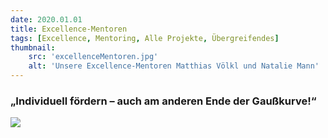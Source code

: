 ```yaml
---
date: 2020.01.01
title: Excellence-Mentoren
tags: [Excellence, Mentoring, Alle Projekte, Übergreifendes]
thumbnail: 
    src: 'excellenceMentoren.jpg'
    alt: 'Unsere Excellence-Mentoren Matthias Völkl und Natalie Mann' 
---
```


### „Individuell fördern – auch am anderen Ende der Gaußkurve!“

<img src = "/images/excellenceThemen.jpg">
